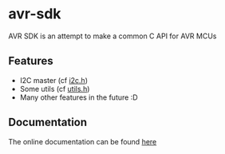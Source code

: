 # avr-sdk
AVR SDK is an attempt to make a common C API for AVR MCUs

## Features

* I2C master (cf [i2c.h](include/i2c.h))
* Some utils (cf [utils.h](include/utils.h))
* Many other features in the future :D

## Documentation

The online documentation can be found [here](https://thomarmax.github.io/avr-sdk/)
